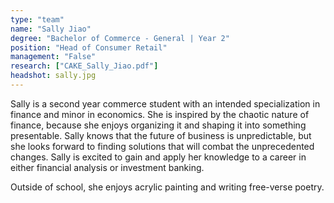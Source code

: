 ```yaml
---
type: "team"
name: "Sally Jiao"
degree: "Bachelor of Commerce - General | Year 2"
position: "Head of Consumer Retail"
management: "False"
research: ["CAKE_Sally_Jiao.pdf"]
headshot: sally.jpg
---
```


Sally is a second year commerce student with an intended specialization in finance and minor in economics. She is inspired by the chaotic nature of finance, because she enjoys organizing it and shaping it into something presentable. Sally knows that the future of business is unpredictable, but she looks forward to finding solutions that will combat the unprecedented changes. Sally is excited to gain and apply her knowledge to a career in either financial analysis or investment banking.

Outside of school, she enjoys acrylic painting and writing free-verse poetry.